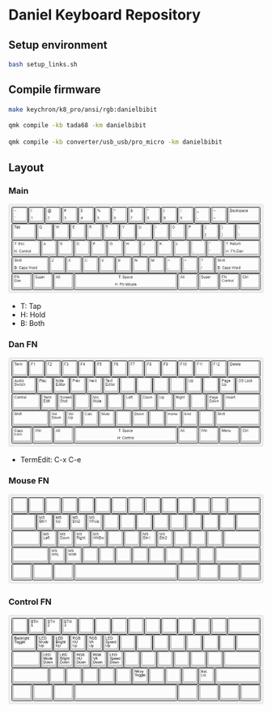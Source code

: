 # Daniel Keyboard Repository

## Setup environment
```sh
bash setup_links.sh
```

## Compile firmware
```sh
make keychron/k8_pro/ansi/rgb:danielbibit
```
```sh
qmk compile -kb tada68 -km danielbibit

qmk compile -kb converter/usb_usb/pro_micro -km danielbibit
```
## Layout
### Main
![Main layout image](keyboard_layout_editor/dist/1_main.png)
* T: Tap
* H: Hold
* B: Both

### Dan FN
![Dan FN image](keyboard_layout_editor/dist/2_dan_fn.png)
* TermEdit: C-x C-e

### Mouse FN
![Mouse FN Image](keyboard_layout_editor/dist/3_mouse_fn.png)

### Control FN
![Control FN Image](keyboard_layout_editor/dist/4_control_fn.png)
